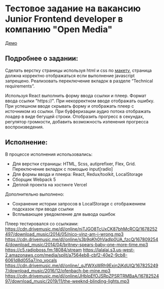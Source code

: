 # Тестовое задание на вакансию Junior Frontend developer в компанию "Open Media"

[Демо](https://open-media-test-task.vercel.app/)

## Подробнее о задании:

  Сделать верстку страницы используя html и css по [макету](https://www.figma.com/file/a5GiybFrpqEbalfx6RjND4/Open-Media-Frontend-test-task?t=GgxilvZhiL98zVjE-0),
страница должна корректно отображаться если выполнение javascript запрещено. Реализовать переключение вкладок в разделе “Technical requirements”.

  Используя React выполнить форму ввода ссылки и плеер. Формат ввода ссылки "https://". При некорректном вводе отображать ошибку. При успешном вводе скрывать форму и отображать плеер с источником из ссылки.
  При буфферизации аудио потока отображать лоадер в виде бегущей строки.
  Отобразить прогресс в секундах, регулятор громкости, добавить возможность изпенения прогресса воспроизведения.

## Исполнение:

В процессе исполнения использовались:

- Для верстки страницы: HTML, Scss, autiprefixer, Flex, Grid. Переключение вкладок с помощью input[radio]
- Для формы ввода и плеера: React, Redux/toolkit, LocalStorage
- Сборщик Webpack 5
- Деплой проекта на хостинге Vercel


Дополнительно выполнено:
- Сохранение истории запросов в LocalStorage с отображением подсказок при вводе ссылки
- Всплывающее уведомление для вывода ошибок

Плеер тестировался со ссылками:
 <https://cdn.drivemusic.me/dl/online/niTJGO8TcUxCK87bhMcRCQ/1678252497/download_music/2014/05/nico-vinz-am-i-wrong.mp3>
 <https://cdn.drivemusic.me/dl/online/s3b9qKh0hVadlp0UA_fzcQ/1678092544/download_music/2014/04/britney-spears-baby-one-more-time.mp3>
 <https://c5.radioboss.fm:18084/stream>
 <https://lalalai.s3.us-west-2.amazonaws.com/media/split/a7564eb8-cbf2-40e2-9cb8-6061d8d055a7/no_vocals>
 <https://cdn.drivemusic.me/dl/online/_qJfWXsWRh9Exjn2jKdUIQ/1678252497/download_music/2016/12/ofenbach-be-mine.mp3>
 <https://cdn.drivemusic.me/dl/online/JHbIpEfOJSRpZPSRTRMBaA/1678252497/download_music/2019/11/the-weeknd-blinding-lights.mp3>
